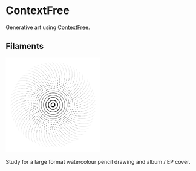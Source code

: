 # ContextFree
Generative art using [ContextFree](https://www.contextfreeart.org/).

## Filaments

![Filaments render thumbnail preview](./Filaments_Preview.png)

Study for a large format watercolour pencil drawing and album / EP cover.
